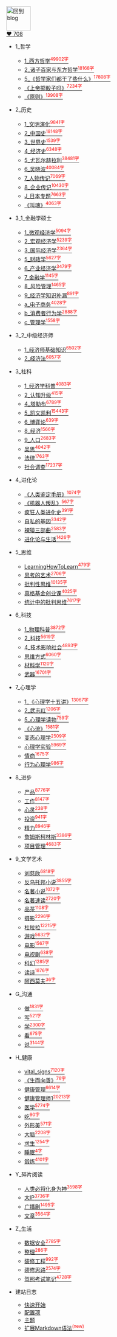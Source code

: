 
<a href="http://www.guofei.site" target='blog'>
<img src="https://www.guofei.site/public/about/me.png"  alt="回到blog" height="64" width="64">
</a>
<br>
<a href="https://github.com/guofei9987/" target='GitHub'>
❤️ 708
</a>

* 1_哲学
    * [1_西方哲学<sup style = "color:red">49902字<sup>](docs/1_哲学/1_西方哲学.md)
    * [2_诸子百家与东方哲学<sup style = "color:red">18168字<sup>](docs/1_哲学/2_诸子百家与东方哲学.md)
    * [5_《哲学家们都干了些什么》<sup style = "color:red">17808字<sup>](docs/1_哲学/5_《哲学家们都干了些什么》.md)
    * [《上帝掷骰子吗》<sup style = "color:red">7234字<sup>](docs/1_哲学/《上帝掷骰子吗》.md)
    * [《原则》<sup style = "color:red">13908字<sup>](docs/1_哲学/《原则》.md)
* 2_历史
    * [1_文明演化<sup style = "color:red">9841字<sup>](docs/2_历史/1_文明演化.md)
    * [2_中国史<sup style = "color:red">18148字<sup>](docs/2_历史/2_中国史.md)
    * [3_世界史<sup style = "color:red">1539字<sup>](docs/2_历史/3_世界史.md)
    * [4_经济史<sup style = "color:red">6348字<sup>](docs/2_历史/4_经济史.md)
    * [5_尤瓦尔赫拉利<sup style = "color:red">38481字<sup>](docs/2_历史/5_尤瓦尔赫拉利.md)
    * [6_吴晓波<sup style = "color:red">40084字<sup>](docs/2_历史/6_吴晓波.md)
    * [7_人物传记<sup style = "color:red">7069字<sup>](docs/2_历史/7_人物传记.md)
    * [8_企业传记<sup style = "color:red">10430字<sup>](docs/2_历史/8_企业传记.md)
    * [J_日本专题<sup style = "color:red">7663字<sup>](docs/2_历史/J_日本专题.md)
    * [《叫魂》<sup style = "color:red">4063字<sup>](docs/2_历史/《叫魂》.md)
* 3_1_金融学硕士
    * [1_微观经济学<sup style = "color:red">5094字<sup>](docs/3_1_金融学硕士/1_微观经济学.md)
    * [2_宏观经济学<sup style = "color:red">5239字<sup>](docs/3_1_金融学硕士/2_宏观经济学.md)
    * [3_国际经济学<sup style = "color:red">2364字<sup>](docs/3_1_金融学硕士/3_国际经济学.md)
    * [5_财政学<sup style = "color:red">5627字<sup>](docs/3_1_金融学硕士/5_财政学.md)
    * [6_产业经济学<sup style = "color:red">3479字<sup>](docs/3_1_金融学硕士/6_产业经济学.md)
    * [7_金融学<sup style = "color:red">1145字<sup>](docs/3_1_金融学硕士/7_金融学.md)
    * [8_风险管理<sup style = "color:red">1465字<sup>](docs/3_1_金融学硕士/8_风险管理.md)
    * [9_经济学知识补漏<sup style = "color:red">891字<sup>](docs/3_1_金融学硕士/9_经济学知识补漏.md)
    * [a_电子商务<sup style = "color:red">4028字<sup>](docs/3_1_金融学硕士/a_电子商务.md)
    * [b_消费者行为学<sup style = "color:red">2888字<sup>](docs/3_1_金融学硕士/b_消费者行为学.md)
    * [c_管理学<sup style = "color:red">1558字<sup>](docs/3_1_金融学硕士/c_管理学.md)
* 3_2_中级经济师
    * [1_经济师基础知识<sup style = "color:red">6502字<sup>](docs/3_2_中级经济师/1_经济师基础知识.md)
    * [2_经济法<sup style = "color:red">6057字<sup>](docs/3_2_中级经济师/2_经济法.md)
* 3_社科
    * [1_经济学科普<sup style = "color:red">4083字<sup>](docs/3_社科/1_经济学科普.md)
    * [2_认知升级<sup style = "color:red">415字<sup>](docs/3_社科/2_认知升级.md)
    * [4_塔勒布<sup style = "color:red">6789字<sup>](docs/3_社科/4_塔勒布.md)
    * [5_凯文凯利<sup style = "color:red">15443字<sup>](docs/3_社科/5_凯文凯利.md)
    * [6_博弈论<sup style = "color:red">639字<sup>](docs/3_社科/6_博弈论.md)
    * [8_经济<sup style = "color:red">1566字<sup>](docs/3_社科/8_经济.md)
    * [9_人口<sup style = "color:red">2683字<sup>](docs/3_社科/9_人口.md)
    * [吴思<sup style = "color:red">4042字<sup>](docs/3_社科/吴思.md)
    * [法律<sup style = "color:red">1763字<sup>](docs/3_社科/法律.md)
    * [社会调查<sup style = "color:red">17237字<sup>](docs/3_社科/社会调查.md)
* 4_进化论
    * [《人类鉴定手册》<sup style = "color:red">1074字<sup>](docs/4_进化论/《人类鉴定手册》.md)
    * [《机器人叛乱》<sup style = "color:red">567字<sup>](docs/4_进化论/《机器人叛乱》.md)
    * [疯狂人类进化史<sup style = "color:red">391字<sup>](docs/4_进化论/疯狂人类进化史.md)
    * [自私的基因<sup style = "color:red">3342字<sup>](docs/4_进化论/自私的基因.md)
    * [裸猿三部曲<sup style = "color:red">2583字<sup>](docs/4_进化论/裸猿三部曲.md)
    * [进化论与生活<sup style = "color:red">1426字<sup>](docs/4_进化论/进化论与生活.md)
* 5_思维
    * [LearningHowToLearn<sup style = "color:red">479字<sup>](docs/5_思维/LearningHowToLearn.md)
    * [思考的艺术<sup style = "color:red">2706字<sup>](docs/5_思维/思考的艺术.md)
    * [批判性思维<sup style = "color:red">10135字<sup>](docs/5_思维/批判性思维.md)
    * [真格基金创业课<sup style = "color:red">4025字<sup>](docs/5_思维/真格基金创业课.md)
    * [统计中的批判思维<sup style = "color:red">7617字<sup>](docs/5_思维/统计中的批判思维.md)
* 6_科技
    * [1_物理科普<sup style = "color:red">3872字<sup>](docs/6_科技/1_物理科普.md)
    * [2_科技<sup style = "color:red">5619字<sup>](docs/6_科技/2_科技.md)
    * [4_技术影响社会<sup style = "color:red">4893字<sup>](docs/6_科技/4_技术影响社会.md)
    * [思维方式<sup style = "color:red">6060字<sup>](docs/6_科技/思维方式.md)
    * [材料学<sup style = "color:red">1120字<sup>](docs/6_科技/材料学.md)
    * [武器<sup style = "color:red">16701字<sup>](docs/6_科技/武器.md)
* 7_心理学
    * [1_《心理学十五讲》<sup style = "color:red">13067字<sup>](docs/7_心理学/1_《心理学十五讲》.md)
    * [2_武志红<sup style = "color:red">1206字<sup>](docs/7_心理学/2_武志红.md)
    * [5_心理学读物<sup style = "color:red">759字<sup>](docs/7_心理学/5_心理学读物.md)
    * [《心流》<sup style = "color:red">1581字<sup>](docs/7_心理学/《心流》.md)
    * [变态心理学<sup style = "color:red">2509字<sup>](docs/7_心理学/变态心理学.md)
    * [心理学实验<sup style = "color:red">5969字<sup>](docs/7_心理学/心理学实验.md)
    * [情商<sup style = "color:red">1675字<sup>](docs/7_心理学/情商.md)
    * [行为心理学<sup style = "color:red">986字<sup>](docs/7_心理学/行为心理学.md)
* 8_进步
    * [产品<sup style = "color:red">8776字<sup>](docs/8_进步/产品.md)
    * [工作<sup style = "color:red">8147字<sup>](docs/8_进步/工作.md)
    * [心灵<sup style = "color:red">238字<sup>](docs/8_进步/心灵.md)
    * [投资<sup style = "color:red">941字<sup>](docs/8_进步/投资.md)
    * [精力<sup style = "color:red">8946字<sup>](docs/8_进步/精力.md)
    * [詹姆斯柯林斯<sup style = "color:red">3386字<sup>](docs/8_进步/詹姆斯柯林斯.md)
    * [项目管理<sup style = "color:red">4683字<sup>](docs/8_进步/项目管理.md)
* 9_文学艺术
    * [刘慈欣<sup style = "color:red">6818字<sup>](docs/9_文学艺术/刘慈欣.md)
    * [反乌托邦小说<sup style = "color:red">3855字<sup>](docs/9_文学艺术/反乌托邦小说.md)
    * [名著小说<sup style = "color:red">1072字<sup>](docs/9_文学艺术/名著小说.md)
    * [名著速读<sup style = "color:red">2720字<sup>](docs/9_文学艺术/名著速读.md)
    * [品茶<sup style = "color:red">1108字<sup>](docs/9_文学艺术/品茶.md)
    * [摄影<sup style = "color:red">2296字<sup>](docs/9_文学艺术/摄影.md)
    * [杜拉拉<sup style = "color:red">12215字<sup>](docs/9_文学艺术/杜拉拉.md)
    * [游戏<sup style = "color:red">5632字<sup>](docs/9_文学艺术/游戏.md)
    * [电影<sup style = "color:red">1567字<sup>](docs/9_文学艺术/电影.md)
    * [电视剧<sup style = "color:red">638字<sup>](docs/9_文学艺术/电视剧.md)
    * [科幻<sup style = "color:red">1285字<sup>](docs/9_文学艺术/科幻.md)
    * [读诗<sup style = "color:red">1876字<sup>](docs/9_文学艺术/读诗.md)
    * [阿西莫夫<sup style = "color:red">36字<sup>](docs/9_文学艺术/阿西莫夫.md)
* G_沟通
    * [做<sup style = "color:red">1831字<sup>](docs/G_沟通/做.md)
    * [写<sup style = "color:red">521字<sup>](docs/G_沟通/写.md)
    * [学<sup style = "color:red">2300字<sup>](docs/G_沟通/学.md)
    * [看<sup style = "color:red">675字<sup>](docs/G_沟通/看.md)
    * [说<sup style = "color:red">3144字<sup>](docs/G_沟通/说.md)
* H_健康
    * [vital_signs<sup style = "color:red">7120字<sup>](docs/H_健康/vital_signs.md)
    * [《生而向善》<sup style = "color:red">76字<sup>](docs/H_健康/《生而向善》.md)
    * [健康管理<sup style = "color:red">6614字<sup>](docs/H_健康/健康管理.md)
    * [健康管理师1<sup style = "color:red">20213字<sup>](docs/H_健康/健康管理师1.md)
    * [医学<sup style = "color:red">5774字<sup>](docs/H_健康/医学.md)
    * [吃<sup style = "color:red">90字<sup>](docs/H_健康/吃.md)
    * [外形美<sup style = "color:red">571字<sup>](docs/H_健康/外形美.md)
    * [大脑<sup style = "color:red">2208字<sup>](docs/H_健康/大脑.md)
    * [求生<sup style = "color:red">1254字<sup>](docs/H_健康/求生.md)
    * [睡眠<sup style = "color:red">4字<sup>](docs/H_健康/睡眠.md)
    * [锻炼<sup style = "color:red">4101字<sup>](docs/H_健康/锻炼.md)
* Y_碎片阅读
    * [人类必将化身为神<sup style = "color:red">3598字<sup>](docs/Y_碎片阅读/人类必将化身为神.md)
    * [大IP<sup style = "color:red">3736字<sup>](docs/Y_碎片阅读/大IP.md)
    * [广播剧<sup style = "color:red">1495字<sup>](docs/Y_碎片阅读/广播剧.md)
    * [文章<sup style = "color:red">3564字<sup>](docs/Y_碎片阅读/文章.md)
* Z_生活
    * [数据安全<sup style = "color:red">2785字<sup>](docs/Z_生活/数据安全.md)
    * [整理<sup style = "color:red">286字<sup>](docs/Z_生活/整理.md)
    * [装修工程<sup style = "color:red">992字<sup>](docs/Z_生活/装修工程.md)
    * [装修思路<sup style = "color:red">2574字<sup>](docs/Z_生活/装修思路.md)
    * [驾照考试笔记<sup style = "color:red">4728字<sup>](docs/Z_生活/驾照考试笔记.md)



* 建站日志
    * [快速开始](建站日志/quickstart.md)
    * [配置项](建站日志/configuration.md)
    * [主题](建站日志/themes.md)
    * [扩展Markdown语法<sup style="color:red">(new)<sup>](建站日志/markdown.md)
